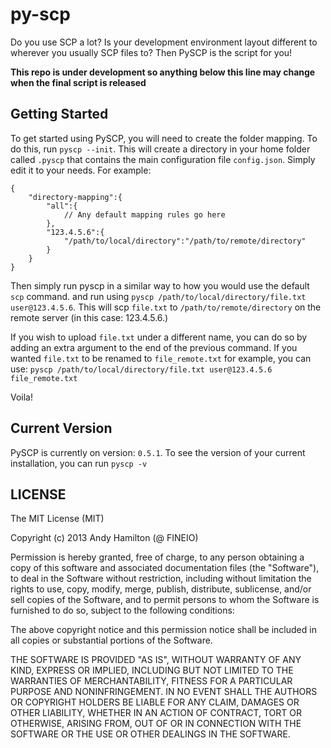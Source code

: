 py-scp
======

Do you use SCP a lot? Is your development environment layout different to wherever you usually SCP files to? Then PySCP is the script for you!

**This repo is under development so anything below this line may change when the final script is released**

Getting Started
-----------------
To get started using PySCP, you will need to create the folder mapping. To do this, run `pyscp --init`. This will create a directory in your home folder called `.pyscp` that contains the main configuration file `config.json`. Simply edit it to your needs. For example:

	{
		"directory-mapping":{
			"all":{
				// Any default mapping rules go here
			},
			"123.4.5.6":{
				"/path/to/local/directory":"/path/to/remote/directory"
			}
		}
	}

Then simply run pyscp in a similar way to how you would use the default `scp` command.  and run using `pyscp /path/to/local/directory/file.txt user@123.4.5.6`. This will scp `file.txt` to `/path/to/remote/directory` on the remote server (in this case: 123.4.5.6.)

If you wish to upload `file.txt` under a different name, you can do so by adding an extra argument to the end of the previous command. If you wanted `file.txt` to be renamed to `file_remote.txt` for example, you can use: `pyscp /path/to/local/directory/file.txt user@123.4.5.6 file_remote.txt`

Voila!

Current Version
----------------
PySCP is currently on version: `0.5.1`. To see the version of your current installation, you can run `pyscp -v`

LICENSE
----------------
The MIT License (MIT)

Copyright (c) 2013 Andy Hamilton (@ FINEIO)

Permission is hereby granted, free of charge, to any person obtaining a copy
of this software and associated documentation files (the "Software"), to deal
in the Software without restriction, including without limitation the rights
to use, copy, modify, merge, publish, distribute, sublicense, and/or sell
copies of the Software, and to permit persons to whom the Software is
furnished to do so, subject to the following conditions:

The above copyright notice and this permission notice shall be included in
all copies or substantial portions of the Software.

THE SOFTWARE IS PROVIDED "AS IS", WITHOUT WARRANTY OF ANY KIND, EXPRESS OR
IMPLIED, INCLUDING BUT NOT LIMITED TO THE WARRANTIES OF MERCHANTABILITY,
FITNESS FOR A PARTICULAR PURPOSE AND NONINFRINGEMENT. IN NO EVENT SHALL THE
AUTHORS OR COPYRIGHT HOLDERS BE LIABLE FOR ANY CLAIM, DAMAGES OR OTHER
LIABILITY, WHETHER IN AN ACTION OF CONTRACT, TORT OR OTHERWISE, ARISING FROM,
OUT OF OR IN CONNECTION WITH THE SOFTWARE OR THE USE OR OTHER DEALINGS IN
THE SOFTWARE.
